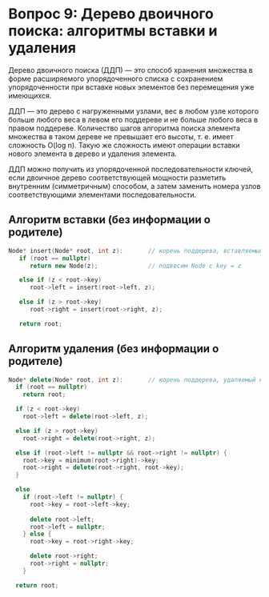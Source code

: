 # Вопрос 9: Дерево двоичного поиска: алгоритмы вставки и удаления

Дерево двоичного поиска (ДДП) — это способ хранения множества в форме расширяемого упорядоченного списка с сохранением упорядоченности при вставке новых элементов без перемещения уже имеющихся.

ДДП — это дерево с нагруженными узлами, вес в любом узле которого больше любого веса в левом его поддереве и не больше любого веса в правом поддереве. Количество шагов алгоритма поиска элемента множества в таком дереве не превышает его высоты, т. е. имеет сложность O(log n). Такую же сложность имеют операции вставки нового элемента в дерево и удаления элемента.

ДДП можно получить из упорядоченной последовательности ключей, если двоичное дерево соответствующей мощности разметить внутренним (симметричным) способом, а затем заменить номера узлов соответствующими элементами последовательности.

## Алгоритм вставки (без информации о родителе)

```cpp
Node* insert(Node* root, int z):       // корень поддерева, вставляемый ключ
   if (root == nullptr)
      return new Node(z);              // подвесим Node с key = z

   else if (z < root->key)
      root->left = insert(root->left, z);

   else if (z > root->key)
      root->right = insert(root->right, z);

   return root;
```

## Алгоритм удаления (без информации о родителе)

```cpp
Node* delete(Node* root, int z):       // корень поддерева, удаляемый ключ
  if (root == nullptr)
    return root;

  if (z < root->key)
    root->left = delete(root->left, z);

  else if (z > root->key)
    root->right = delete(root->right, z);

  else if (root->left != nullptr && root->right != nullptr) {
    root->key = minimum(root->right)->key;
    root->right = delete(root->right, root->key);
  }

  else
    if (root->left != nullptr) {
      root->key = root->left->key;
      
      delete root->left;
      root->left = nullptr;
    } else {
      root->key = root->right->key;

      delete root->right;
      root->right = nullptr;
    }

  return root;
```
